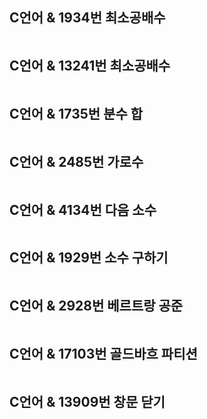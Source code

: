 
## C언어 & 1934번 최소공배수 

```C

```


## C언어 & 13241번  최소공배수

```C

```


## C언어 & 1735번 분수 합 

```C

```


## C언어 & 2485번 가로수

```C

```


## C언어 & 4134번 다음 소수 

```C

```


## C언어 & 1929번 소수 구하기 

```C

```


## C언어 & 2928번 베르트랑 공준 

```C

```


## C언어 & 17103번 골드바흐 파티션 

```C

```


## C언어 & 13909번 창문 닫기 

```C

```


